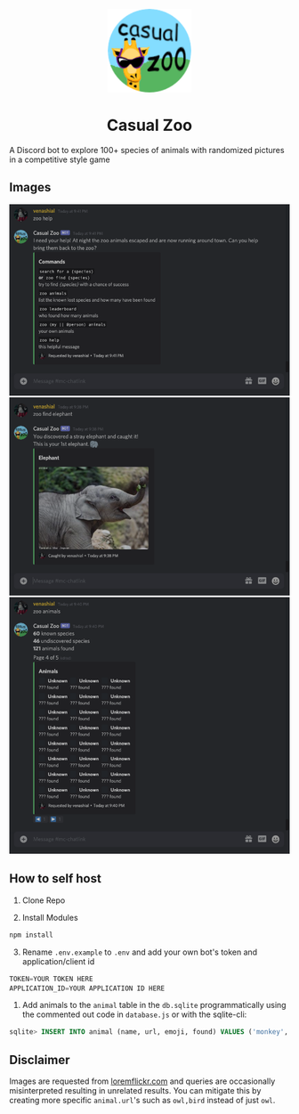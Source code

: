 <p align="center">
  <img src="assets/icon.png" width="150" title="Logo">
</p>
<h1 align="center">Casual Zoo</h1>

A Discord bot to explore 100+ species of animals with randomized pictures in a competitive style game

## Images
<img src="assets/screenshots/1.png" width="650">

<img src="assets/screenshots/2.png" width="650">

<img src="assets/screenshots/3.png" width="650">

## How to self host
1. Clone Repo

2. Install Modules
```coffee
npm install
```

3. Rename `.env.example` to `.env` and add your own bot's token and application/client id
```java
TOKEN=YOUR TOKEN HERE
APPLICATION_ID=YOUR APPLICATION ID HERE
```

1. Add animals to the `animal` table in the `db.sqlite` programmatically using the commented out code in `database.js` or with the sqlite-cli:
```sql
sqlite> INSERT INTO animal (name, url, emoji, found) VALUES ('monkey','monkey,animal','monkey',0)
```

## Disclaimer
Images are requested from [loremflickr.com](https://loremflickr.com/) and queries are occasionally misinterpreted resulting in unrelated results. You can mitigate this by creating more specific `animal.url`'s such as `owl,bird` instead of just `owl`.